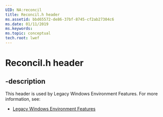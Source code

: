 ```yaml
---
UID: NA:reconcil
title: Reconcil.h header
ms.assetid: bbd65572-de86-37bf-8745-cf2ab27304c6
ms.date: 01/11/2019
ms.keywords: 
ms.topic: conceptual
tech.root: lwef
---
```


# Reconcil.h header


## -description


This header is used by Legacy Windows Environment Features. For more information, see:

- [Legacy Windows Environment Features](../_lwef/index.md)


